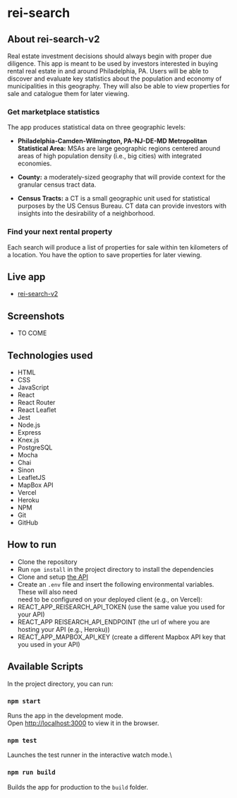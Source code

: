 # rei-search

## About rei-search-v2

Real estate investment decisions should always begin with proper due
diligence. This app is meant to be used by investors interested in
buying rental real estate in and around Philadelphia, PA. Users will
be able to discover and evaluate key statistics about the population
and economy of municipalities in this geography. They will also be
able to view properties for sale and catalogue them for later
viewing.

### Get marketplace statistics
The app produces statistical data on three geographic levels:

* **Philadelphia-Camden-Wilmington, PA-NJ-DE-MD Metropolitan
Statistical Area:** MSAs are large geographic regions centered around areas of high
population density (i.e., big cities) with integrated economies.

* **County:** a moderately-sized geography
that will provide context for the granular census tract data.

* **Census Tracts:** a CT is a small geographic unit
used for statistical purposes by the US Census Bureau. CT data can
provide investors with insights into the desirability of a neighborhood.

### Find your next rental property
Each search will produce a list of properties for sale within ten kilometers of a location. You have the option to save properties for later viewing.

## Live app
- [rei-search-v2](http://rei-search-v2-client.vercel.app/)

## Screenshots
* TO COME
## Technologies used

- HTML
- CSS
- JavaScript
- React 
- React Router
- React Leaflet 
- Jest 
- Node.js 
- Express 
- Knex.js 
- PostgreSQL 
- Mocha 
- Chai
- Sinon 
- LeafletJS 
- MapBox API 
- Vercel 
- Heroku 
- NPM 
- Git 
- GitHub

## How to run
- Clone the repository
- Run `npm install` in the project directory to install the dependencies
- Clone and setup [the API](https://github.com/bradrivenburgh/rei-search-v2-server)
- Create an `.env` file and insert the following environmental variables.  These will also need \
need to be configured on your deployed client (e.g., on Vercel):
- REACT_APP_REISEARCH_API_TOKEN (use the same value you used for your API)
- REACT_APP REISEARCH_API_ENDPOINT (the url of where you are hosting your API (e.g., Heroku))
- REACT_APP_MAPBOX_API_KEY (create a different Mapbox API key that you used in your API)

## Available Scripts

In the project directory, you can run:

### `npm start`

Runs the app in the development mode.\
Open [http://localhost:3000](http://localhost:3000) to view it in the browser.

### `npm test`

Launches the test runner in the interactive watch mode.\

### `npm run build`

Builds the app for production to the `build` folder.